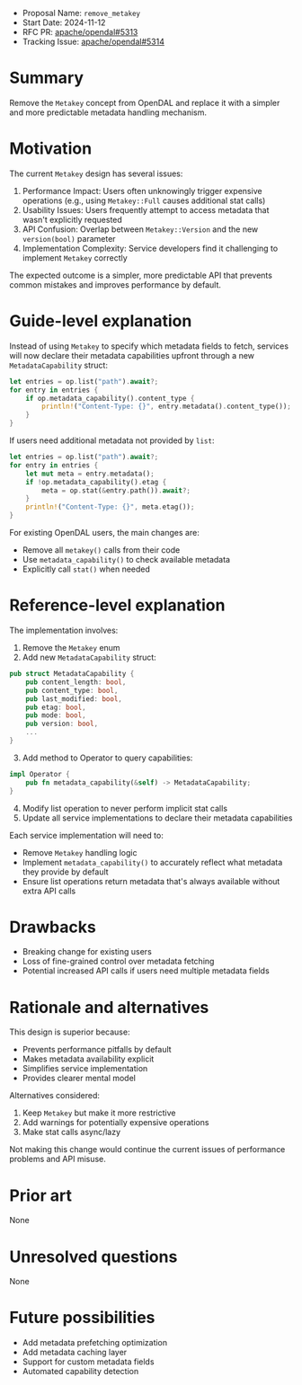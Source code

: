- Proposal Name: `remove_metakey`
- Start Date: 2024-11-12
- RFC PR: [apache/opendal#5313](https://github.com/apache/opendal/pull/5313)
- Tracking Issue: [apache/opendal#5314](https://github.com/apache/opendal/issues/5314)

# Summary

Remove the `Metakey` concept from OpenDAL and replace it with a simpler and more predictable metadata handling mechanism.

# Motivation

The current `Metakey` design has several issues:

1. Performance Impact: Users often unknowingly trigger expensive operations (e.g., using `Metakey::Full` causes additional stat calls)
2. Usability Issues: Users frequently attempt to access metadata that wasn't explicitly requested
3. API Confusion: Overlap between `Metakey::Version` and the new `version(bool)` parameter
4. Implementation Complexity: Service developers find it challenging to implement `Metakey` correctly

The expected outcome is a simpler, more predictable API that prevents common mistakes and improves performance by default.

# Guide-level explanation

Instead of using `Metakey` to specify which metadata fields to fetch, services will now declare their metadata capabilities upfront through a new `MetadataCapability` struct:

```rust
let entries = op.list("path").await?;
for entry in entries {
    if op.metadata_capability().content_type {
        println!("Content-Type: {}", entry.metadata().content_type());
    }
}
```

If users need additional metadata not provided by `list`:

```rust
let entries = op.list("path").await?;
for entry in entries {
    let mut meta = entry.metadata();
    if !op.metadata_capability().etag {
        meta = op.stat(&entry.path()).await?;
    }
    println!("Content-Type: {}", meta.etag());
}
```

For existing OpenDAL users, the main changes are:

- Remove all `metakey()` calls from their code
- Use `metadata_capability()` to check available metadata
- Explicitly call `stat()` when needed

# Reference-level explanation

The implementation involves:

1. Remove the `Metakey` enum
2. Add new `MetadataCapability` struct:
```rust
pub struct MetadataCapability {
    pub content_length: bool,
    pub content_type: bool,
    pub last_modified: bool,
    pub etag: bool,
    pub mode: bool,
    pub version: bool,
    ...
}
```

3. Add method to Operator to query capabilities:
```rust
impl Operator {
    pub fn metadata_capability(&self) -> MetadataCapability;
}
```

4. Modify list operation to never perform implicit stat calls
5. Update all service implementations to declare their metadata capabilities

Each service implementation will need to:
- Remove `Metakey` handling logic
- Implement `metadata_capability()` to accurately reflect what metadata they provide by default
- Ensure list operations return metadata that's always available without extra API calls

# Drawbacks

- Breaking change for existing users
- Loss of fine-grained control over metadata fetching
- Potential increased API calls if users need multiple metadata fields

# Rationale and alternatives

This design is superior because:
- Prevents performance pitfalls by default
- Makes metadata availability explicit
- Simplifies service implementation
- Provides clearer mental model

Alternatives considered:
1. Keep `Metakey` but make it more restrictive
2. Add warnings for potentially expensive operations
3. Make stat calls async/lazy

Not making this change would continue the current issues of performance problems and API misuse.

# Prior art

None

# Unresolved questions

None

# Future possibilities

- Add metadata prefetching optimization
- Add metadata caching layer
- Support for custom metadata fields
- Automated capability detection
